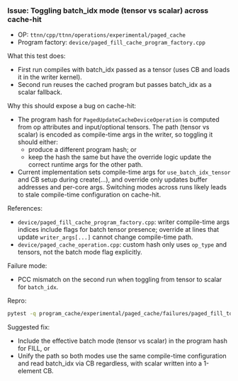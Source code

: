 ### Issue: Toggling batch_idx mode (tensor vs scalar) across cache-hit

- OP: `ttnn/cpp/ttnn/operations/experimental/paged_cache`
- Program factory: `device/paged_fill_cache_program_factory.cpp`

What this test does:
- First run compiles with batch_idx passed as a tensor (uses CB and loads it in the writer kernel).
- Second run reuses the cached program but passes batch_idx as a scalar fallback.

Why this should expose a bug on cache-hit:
- The program hash for `PagedUpdateCacheDeviceOperation` is computed from op attributes and input/optional tensors. The path (tensor vs scalar) is encoded as compile-time args in the writer, so toggling it should either:
  - produce a different program hash; or
  - keep the hash the same but have the override logic update the correct runtime args for the other path.
- Current implementation sets compile-time args for `use_batch_idx_tensor` and CB setup during create(...), and override only updates buffer addresses and per-core args. Switching modes across runs likely leads to stale compile-time configuration on cache-hit.

References:
- `device/paged_fill_cache_program_factory.cpp`: writer compile-time args indices include flags for batch tensor presence; override at lines that update `writer_args[...]` cannot change compile-time path.
- `device/paged_cache_operation.cpp`: custom hash only uses `op_type` and tensors, not the batch mode flag explicitly.

Failure mode:
- PCC mismatch on the second run when toggling from tensor to scalar for `batch_idx`.

Repro:
```bash
pytest -q program_cache/experimental/paged_cache/failures/paged_fill_toggle_batch_idx_mode/test_paged_fill_toggle_batch_idx_mode.py::test_paged_fill_toggle_batch_idx_mode_program_cache -s --disable-warnings
```

Suggested fix:
- Include the effective batch mode (tensor vs scalar) in the program hash for FILL, or
- Unify the path so both modes use the same compile-time configuration and read batch_idx via CB regardless, with scalar written into a 1-element CB.
